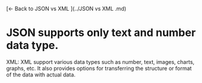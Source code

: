 [← Back to JSON vs XML ](../JSON vs XML .md)

# JSON supports only text and number data type.

XML: XML support various data types such as number, text, images, charts, graphs, etc. It also provides options for transferring the structure or format of the data with actual data.